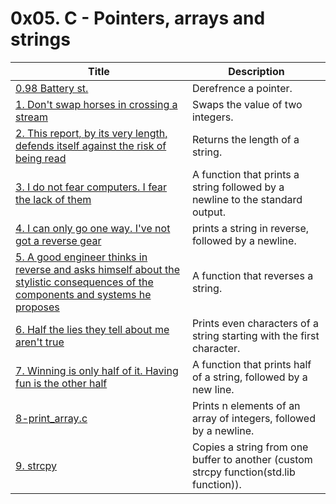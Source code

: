 # 0x05. C - Pointers, arrays and strings

Title | Description
----- | -----------
[0.98 Battery st.](./0-reset_to_98.c) | Derefrence a pointer.
[1. Don't swap horses in crossing a stream](./1-swap.c) | Swaps the value of two integers.
[2. This report, by its very length, defends itself against the risk of being read](./2-strlen.c) | Returns the length of a string.
[3. I do not fear computers. I fear the lack of them](./3-puts.c) | A function that prints a string followed by a newline to the standard output.
[4. I can only go one way. I've not got a reverse gear](./4-print_rev.c) | prints a string in reverse, followed by a newline.
[5. A good engineer thinks in reverse and asks himself about the stylistic consequences of the components and systems he proposes](./5-rev_string.c) | A function that reverses a string.
[6. Half the lies they tell about me aren't true](./6-puts2.c) | Prints even characters of a string starting with the first character.
[7. Winning is only half of it. Having fun is the other half](./7-puts_half.c) | A function that prints half of a string, followed by a new line.
[8-print_array.c](./8-print_array.c) | Prints n elements of an array of integers, followed by a newline.
[9. strcpy](./9-strcpy.c) | Copies a string from one buffer to another (custom strcpy function(std.lib function)).
